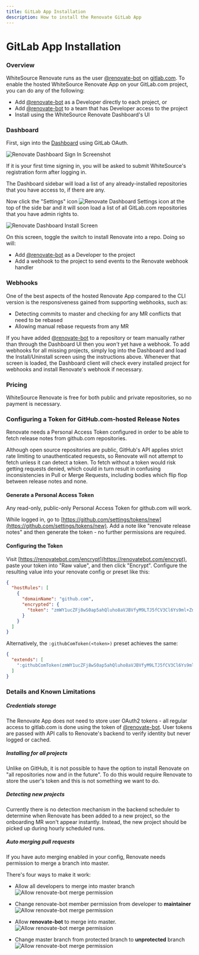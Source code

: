 ```yaml
---
title: GitLab App Installation
description: How to install the Renovate GitLab App
---
```


# GitLab App Installation

### Overview

WhiteSource Renovate runs as the user [@renovate-bot](https://gitlab.com/renovate-bot) on [gitlab.com](https://gitlab.com). To enable the hosted WhiteSource Renovate App on your GitLab.com project, you can do any of the following:

- Add [@renovate-bot](https://gitlab.com/renovate-bot) as a Developer directly to each project, or
- Add [@renovate-bot](https://gitlab.com/renovate-bot) to a team that has Developer access to the project
- Install using the WhiteSource Renovate Dashboard's UI

### Dashboard

First, sign into the [Dashboard](https://app.renovatebot.com/dashboard) using GitLab OAuth.

![Renovate Dashboard Sign In Screenshot](assets/images/dashboard-login.png)

If it is your first time signing in, you will be asked to submit WhiteSource's registration form after logging in.

The Dashboard sidebar will load a list of any already-installed repositories that you have access to, if there are any.

Now click the "Settings" icon ![Renovate Dashboard Settings icon](assets/images/dashboard-settings.png) at the top of the side bar and it will soon load a list of all GitLab.com repositories that you have admin rights to.

![Renovate Dashboard Install Screen](assets/images/dashboard-install.png)

On this screen, toggle the switch to install Renovate into a repo. Doing so will:

- Add [@renovate-bot](https://gitlab.com/renovate-bot) as a Developer to the project
- Add a webhook to the project to send events to the Renovate webhook handler

### Webhooks

One of the best aspects of the hosted Renovate App compared to the CLI version is the responsiveness gained from supporting webhooks, such as:

- Detecting commits to master and checking for any MR conflicts that need to be rebased
- Allowing manual rebase requests from any MR

If you have added [@renovate-bot](https://gitlab.com/renovate-bot) to a repository or team manually rather than through the Dashboard UI then you _won't_ yet have a webhook.
To add webhooks for all missing projects, simply log into the Dashboard and load the Install/Uninstall screen using the instructions above.
Whenever that screen is loaded, the Dashboard client will check every installed project for webhooks and install Renovate's webhook if necessary.

### Pricing

WhiteSource Renovate is free for both public and private repositories, so no payment is necessary.

### Configuring a Token for GitHub.com-hosted Release Notes

Renovate needs a Personal Access Token configured in order to be able to fetch release notes from github.com repositories.

Although open source repositories are public, GitHub's API applies strict rate limiting to unauthenticated requests, so Renovate will not attempt to fetch unless it can detect a token. To fetch without a token would risk getting requests denied, which could in turn result in confusing inconsistencies in Pull or Merge Requests, including bodies which flip flop between release notes and none.

#### Generate a Personal Access Token

Any read-only, public-only Personal Access Token for github.com will work.

While logged in, go to [https://github.com/settings/tokens/new](https://github.com/settings/tokens/new). Add a note like "renovate release notes" and then generate the token - no further permissions are required.

#### Configuring the Token

Visit [https://renovatebot.com/encrypt](https://renovatebot.com/encrypt), paste your token into "Raw value", and then click "Encrypt". Configure the resulting value into your renovate config or preset like this:

```json
{
  "hostRules": [
    {
      "domainName": "github.com",
      "encrypted": {
        "token": "zmWY1ucZFj8wS0ap5ahQluho8aVJBVfyM9LTJ5fCV3Cl6Ys9ml+ZnsQMABKPPGbDoXhhy/REokuho8aVJBVfyM9LTJ5fCV3Cl6Ys9ml+ZnsQMABKPPGbDoXhhy/REokQRS7sFhwTPwpRC9+DyWUgYYO28/kCmw+/8wNupIY1C+rSVSGc4PxV7y2YYd/Ef1jTEVJR+LUrGYuzpJxPuo6ai2wbUCFtx0Z43lH24aDql9btupxYAWNP3RVR6bAp6rA9YGESeD6YTDVvn5czGpvUnIOryxEkigoDcEYmIXFm9Y6F4DLXpLOQ=="
      }
    }
  ]
}
```

Alternatively, the `:githubComToken(<token>)` preset achieves the same:

```json
{
  "extends": [
    ":githubComToken(zmWY1ucZFj8wS0ap5ahQluho8aVJBVfyM9LTJ5fCV3Cl6Ys9ml+ZnsQMABKPPGbDoXhhy/REokuho8aVJBVfyM9LTJ5fCV3Cl6Ys9ml+ZnsQMABKPPGbDoXhhy/REokQRS7sFhwTPwpRC9+DyWUgYYO28/kCmw+/8wNupIY1C+rSVSGc4PxV7y2YYd/Ef1jTEVJR+LUrGYuzpJxPuo6ai2wbUCFtx0Z43lH24aDql9btupxYAWNP3RVR6bAp6rA9YGESeD6YTDVvn5czGpvUnIOryxEkigoDcEYmIXFm9Y6F4DLXpLOQ==)"
  ]
}
```

### Details and Known Limitations

##### Credentials storage

The Renovate App does not need to store user OAuth2 tokens - all regular access to gitlab.com is done using the token of [@renovate-bot](https://gitlab.com/renovate-bot).
User tokens are passed with API calls to Renovate's backend to verify identity but never logged or cached.

##### Installing for all projects

Unlike on GitHub, it is not possible to have the option to install Renovate on "all repositories now and in the future". To do this would require Renovate to store the user's token and this is not something we want to do.

##### Detecting new projects

Currently there is no detection mechanism in the backend scheduler to determine when Renovate has been added to a new project, so the onboarding MR won't appear instantly. Instead, the new project should be picked up during hourly scheduled runs.

##### Auto merging pull requests

If you have auto merging enabled in your config, Renovate needs permission to merge a branch into master.

There's four ways to make it work:

- Allow all developers to merge into master branch
  ![Allow renovate-bot merge permission](assets/images/allow-developers-to-merge.png)

- Change renovate-bot member permission from developer to **maintainer**
  ![Allow renovate-bot merge permission](assets/images/change-renovate-bot-to-maintainer.png)

- Allow **renovate-bot** to merge into master.
  ![Allow renovate-bot merge permission](assets/images/allow-renovate-bot-to-merge.png)

- Change master branch from protected branch to **unprotected** branch
  ![Allow renovate-bot merge permission](assets/images/unprotect-master-branch.png)
